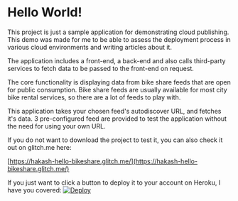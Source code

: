 # Hello World!

This project is just a sample application for demonstrating cloud publishing. This demo was made for me to be able to assess the deployment process in various cloud environments and writing articles about it.

The application includes a front-end, a back-end and also calls third-party services to fetch data to be passed to the front-end on request.

The core functionality is displaying data from bike share feeds that are open for public consumption. Bike share feeds are usually available for most city bike rental services, so there are a lot of feeds to play with.

This application takes your chosen feed's autodiscover URL, and fetches it's data. 3 pre-configured feed are provided to test the application without the need for using your own URL.

If you do not want to download the project to test it, you can also check it out on glitch.me here:

[https://hakash-hello-bikeshare.glitch.me/](https://hakash-hello-bikeshare.glitch.me/)

If you just want to click a button to deploy it to your account on Heroku, I have you covered: [![Deploy](https://www.herokucdn.com/deploy/button.svg)](https://heroku.com/deploy)